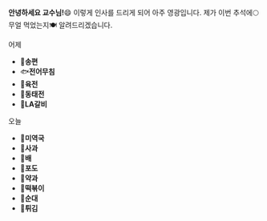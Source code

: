 **안녕하세요 교수님!**:smile:
이렇게 인사를 드리게 되어 아주 영광입니다.
제가 이번 추석에:full_moon: 무얼 먹었는지:plate_with_cutlery: 알려드리겠습니다.

어제
* :falafel:**송편**
* :fish:**전어무침**
* :cut_of_meat:**육전**
* :moon_cake:**동태전**
* :bacon:**LA갈비**

오늘
* :bowl_with_spoon:**미역국**
* :apple:**사과**
* :pear:**배**
* :grapes:**포도**
* :pie:**약과**
* :fork_and_knife:**떡볶이**
* :fork_and_knife:**순대**
* :fried_shrimp:**튀김**
